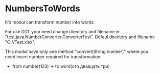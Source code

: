 # NumbersToWords
It's modul can transform number into words.

For use DDT your need change directory and filename in "test.java.NumberConverter.ConverterTest". 
Defaul directory and filename "C://Test.xlsx".

This modul have only one method "convert(String number)" where you need insert number required for transformation:
  - from number(123) -> to word(сто двадцать три)
